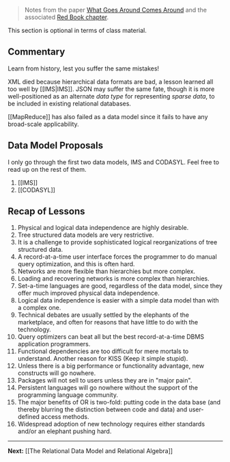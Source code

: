 > Notes from the paper [What Goes Around Comes Around](https://15721.courses.cs.cmu.edu/spring2020/papers/01-intro/whatgoesaround-stonebraker.pdf) and the associated [Red Book chapter](http://www.redbook.io/pdf/ch1-background.pdf).

This section is optional in terms of class material.
## Commentary

Learn from history, lest you suffer the same mistakes!

XML died because hierarchical data formats are bad, a lesson learned all too well by [[IMS|IMS]]. JSON may suffer the same fate, though it is more well-positioned as an alternate *data type* for representing *sparse data*, to be included in existing relational databases.

[[MapReduce]] has also failed as a data model since it fails to have any broad-scale applicability.

## Data Model Proposals

I only go through the first two data models, IMS and CODASYL. Feel free to read up on the rest of them.

1. [[IMS]]
2. [[CODASYL]]

## Recap of Lessons

1. Physical and logical data independence are highly desirable.
2. Tree structured data models are very restrictive.
3. It is a challenge to provide sophisticated logical reorganizations of tree structured data.
4. A record-at-a-time user interface forces the programmer to do manual query optimization, and this is often hard.
5. Networks are more flexible than hierarchies but more complex.
6. Loading and recovering networks is more complex than hierarchies.
7. Set-a-time languages are good, regardless of the data model, since they offer much improved physical data independence.
8. Logical data independence is easier with a simple data model than with a complex one.
9. Technical debates are usually settled by the elephants of the marketplace, and often for reasons that have little to do with the technology.
10. Query optimizers can beat all but the best record-at-a-time DBMS application programmers.
11. Functional dependencies are too difficult for mere mortals to understand. Another reason for KISS (Keep it simple stupid).
12. Unless there is a big performance or functionality advantage, new constructs will go nowhere.
13. Packages will not sell to users unless they are in "major pain".
14. Persistent languages will go nowhere without the support of the programming language community.
15. The major benefits of OR is two-fold: putting code in the data base (and thereby blurring the distinction between code and data) and user-defined access methods.
16. Widespread adoption of new technology requires either standards and/or an elephant pushing hard.

---

**Next:** [[The Relational Data Model and Relational Algebra]]